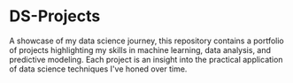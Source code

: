 # DS-Projects
A showcase of my data science journey, this repository contains a portfolio of projects highlighting my skills in machine learning, data analysis, and predictive modeling. Each project is an insight into the practical application of data science techniques I've honed over time.
